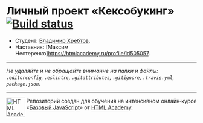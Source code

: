 # Личный проект «Кексобукинг» [![Build status][travis-image]][travis-url]

* Студент: [Владимир Хребтов](https://up.htmlacademy.ru/javascript/11/user/118371).
* Наставник: [Максим Нестеренко]https://htmlacademy.ru/profile/id505057.

---

_Не удаляйте и не обращайте внимание на папки и файлы:_<br>
_`.editorconfig`, `.eslintrc`, `.gitattributes`, `.gitignore`, `.travis.yml`, `package.json`._

---

<a href="https://htmlacademy.ru/intensive/javascript"><img align="left" width="50" height="50" title="HTML Academy" src="https://up.htmlacademy.ru/static/img/intensive/javascript/logo-for-github.svg"></a>

Репозиторий создан для обучения на интенсивном онлайн‑курсе «[Базовый JavaScript](https://htmlacademy.ru/intensive/javascript)» от [HTML Academy](https://htmlacademy.ru).

[travis-image]: https://travis-ci.org/htmlacademy-javascript/118371-keksobooking.svg?branch=master
[travis-url]: https://travis-ci.org/htmlacademy-javascript/118371-keksobooking
